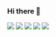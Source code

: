 ### Hi there 👋

<!--
**hartkim/hartkim** is a ✨ _special_ ✨ repository because its `README.md` (this file) appears on your GitHub profile.

Here are some ideas to get you started:

- 🔭 I’m currently working on ...
- 🌱 I’m currently learning ...
- 👯 I’m looking to collaborate on ...
- 🤔 I’m looking for help with ...
- 💬 Ask me about ...
- 📫 How to reach me: ...
- 😄 Pronouns: ...
- ⚡ Fun fact: ...
-->


<img src="https://img.shields.io/badge/Python-3766AB?style=flat-square&logo=Python&logoColor=white"/> <img src="https://img.shields.io/badge/MySQL-4479A1?style=flat-square&logo=MySQL&logoColor=white"/> <img src="https://img.shields.io/badge/PowerBI-F2C811?style=flat-square&logo=PowerBI&logoColor=yellow"/> <img src="https://img.shields.io/badge/Slack-4A154B?style=flat-square&logo=Slack&logoColor=red"/> <img src="https://img.shields.io/badge/Visual Studio Code-007ACC?style=flat-square&logo=Visual Studio Code&logoColor=white"/>
